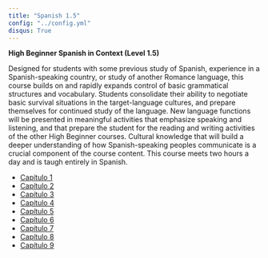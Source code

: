 ```yaml
---
title: "Spanish 1.5"
config: "../config.yml"
disqus: True
---
```



**High Beginner Spanish in Context (Level 1.5)**  

Designed for students with some previous study of Spanish, experience in a Spanish-speaking country, or study of another Romance language, this course builds on and rapidly expands control of basic grammatical structures and vocabulary. Students consolidate their ability to negotiate basic survival situations in the target-language cultures, and prepare themselves for continued study of the language. New language functions will be presented in meaningful activities that emphasize speaking and listening, and that prepare the student for the reading and writing activities of the other High Beginner courses. Cultural knowledge that will build a deeper understanding of how Spanish-speaking peoples communicate is a crucial component of the course content. This course meets two hours a day and is taugh entirely in Spanish.

- [Capítulo 1][Capítulo 1] 
- [Capítulo 2][Capítulo 2] 
- [Capítulo 3][Capítulo 3] 
- [Capítulo 4][Capítulo 4] 
- [Capítulo 5][Capítulo 5] 
- [Capítulo 6][Capítulo 6] 
- [Capítulo 7][Capítulo 7] 
- [Capítulo 8][Capítulo 8] 
- [Capítulo 9][Capítulo 9] 

[Capítulo 1]: cap1.html
[Capítulo 2]: cap2.html
[Capítulo 3]: cap3.html
[Capítulo 4]: cap4.html
[Capítulo 5]: cap5.html
[Capítulo 6]: cap6.html
[Capítulo 7]: cap7.html
[Capítulo 8]: cap8.html
[Capítulo 9]: cap9.html
